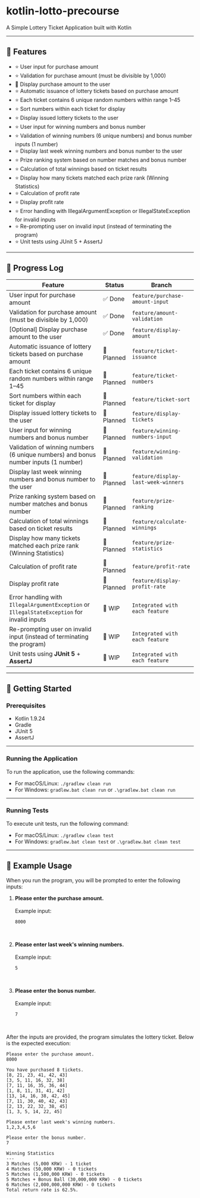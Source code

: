 # kotlin-lotto-precourse

A Simple Lottery Ticket Application built with Kotlin

---

## 🔧 Features

- ⭐ User input for purchase amount
- ⭐ Validation for purchase amount (must be divisible by 1,000)
- 🔹 Display purchase amount to the user
- ⭐ Automatic issuance of lottery tickets based on purchase amount
- ⭐ Each ticket contains 6 unique random numbers within range 1–45
- ⭐ Sort numbers within each ticket for display
- ⭐ Display issued lottery tickets to the user
- ⭐ User input for winning numbers and bonus number
- ⭐ Validation of winning numbers (6 unique numbers) and bonus number inputs (1 number)
- ⭐ Display last week winning numbers and bonus number to the user
- ⭐ Prize ranking system based on number matches and bonus number
- ⭐ Calculation of total winnings based on ticket results
- ⭐ Display how many tickets matched each prize rank (Winning Statistics)
- ⭐ Calculation of profit rate
- ⭐ Display profit rate
- ⭐ Error handling with IllegalArgumentException or IllegalStateException for invalid inputs
- ⭐ Re-prompting user on invalid input (instead of terminating the program)
- ⭐ Unit tests using JUnit 5 + AssertJ

---

## 🔄 Progress Log

| Feature                                                                                      | Status     | Branch                            |
|----------------------------------------------------------------------------------------------|------------|-----------------------------------|
| User input for purchase amount                                                               | ✅ Done     | `feature/purchase-amount-input`   |
| Validation for purchase amount (must be divisible by 1,000)                                  | ✅ Done     | `feature/amount-validation`       |
| [Optional] Display purchase amount to the user                                               | ✅ Done     | `feature/display-amount`          |
| Automatic issuance of lottery tickets based on purchase amount                               | 📅 Planned | `feature/ticket-issuance`         |
| Each ticket contains 6 unique random numbers within range 1–45                               | 📅 Planned | `feature/ticket-numbers`          |
| Sort numbers within each ticket for display                                                  | 📅 Planned | `feature/ticket-sort`             |
| Display issued lottery tickets to the user                                                   | 📅 Planned | `feature/display-tickets`         |
| User input for winning numbers and bonus number                                              | 📅 Planned | `feature/winning-numbers-input`   |
| Validation of winning numbers (6 unique numbers) and bonus number inputs (1 number)          | 📅 Planned | `feature/winning-validation`      |
| Display last week winning numbers and bonus number to the user                               | 📅 Planned | `feature/display-last-week-winners` |
| Prize ranking system based on number matches and bonus number                                | 📅 Planned | `feature/prize-ranking`           |
| Calculation of total winnings based on ticket results                                        | 📅 Planned | `feature/calculate-winnings`      |
| Display how many tickets matched each prize rank (Winning Statistics)                        | 📅 Planned | `feature/prize-statistics`        |
| Calculation of profit rate                                                                   | 📅 Planned | `feature/profit-rate`             |
| Display profit rate                                                                          | 📅 Planned | `feature/display-profit-rate`     |
| Error handling with `IllegalArgumentException` or `IllegalStateException` for invalid inputs | 🚧 WIP     | `Integrated with each feature`    |
| Re-prompting user on invalid input (instead of terminating the program)                      | 🚧 WIP     | `Integrated with each feature`    |
| Unit tests using **JUnit 5** + **AssertJ**                                                   | 🚧 WIP     | `Integrated with each feature`    |

---

## 🚀 Getting Started

### Prerequisites

- Kotlin 1.9.24
- Gradle
- JUnit 5
- AssertJ

---

### Running the Application

To run the application, use the following commands:

- For macOS/Linux: `./gradlew clean run`
- For Windows: `gradlew.bat clean run` or `.\gradlew.bat clean run`

---

### Running Tests

To execute unit tests, run the following command:

- For macOS/Linux: `./gradlew clean test`
- For Windows: `gradlew.bat clean test` or `.\gradlew.bat clean test`

---

## 🧩 Example Usage

When you run the program, you will be prompted to enter the following inputs:

1. **Please enter the purchase amount.**
   <br><br>
   Example input:

   ```text
   8000
   ```
<br>

2. **Please enter last week's winning numbers.**
   <br><br>
   Example input:

   ```text
   5
   ```
<br>

3. **Please enter the bonus number.**
   <br><br>
   Example input:

   ```text
   7
   ```
<br>

After the inputs are provided, the program simulates the lottery ticket. Below is the expected execution:

```text
Please enter the purchase amount.
8000

You have purchased 8 tickets.
[8, 21, 23, 41, 42, 43]
[3, 5, 11, 16, 32, 38]
[7, 11, 16, 35, 36, 44]
[1, 8, 11, 31, 41, 42]
[13, 14, 16, 38, 42, 45]
[7, 11, 30, 40, 42, 43]
[2, 13, 22, 32, 38, 45]
[1, 3, 5, 14, 22, 45]

Please enter last week's winning numbers.
1,2,3,4,5,6

Please enter the bonus number.
7

Winning Statistics
---
3 Matches (5,000 KRW) - 1 ticket
4 Matches (50,000 KRW) - 0 tickets
5 Matches (1,500,000 KRW) - 0 tickets
5 Matches + Bonus Ball (30,000,000 KRW) - 0 tickets
6 Matches (2,000,000,000 KRW) - 0 tickets
Total return rate is 62.5%.
```
